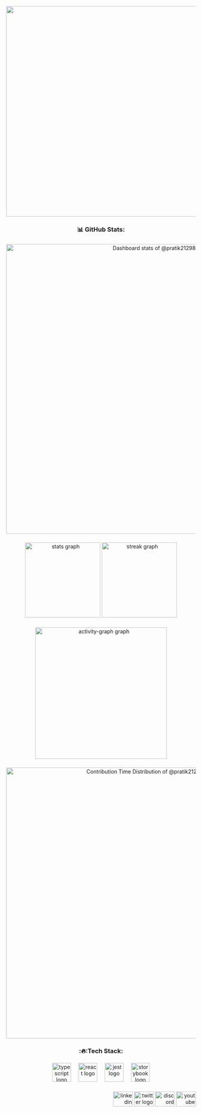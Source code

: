<div align="center">
  <img height="560" src="https://images8.alphacoders.com/115/1156488.png"  />
</div>

###

<h3 align="center">📊 GitHub Stats:</h3>

###

<div align="center">
<!-- Copy-paste in your Readme.md file -->

<a href="https://next.ossinsight.io/widgets/official/compose-user-dashboard-stats?user_id=128886214" target="_blank" style="display: block" align="center">
  <picture>
    <source media="(prefers-color-scheme: dark)" srcset="https://next.ossinsight.io/widgets/official/compose-user-dashboard-stats/thumbnail.png?user_id=128886214&image_size=auto&color_scheme=dark" width="1000" height="auto">
    <img alt="Dashboard stats of @pratik21298" src="https://next.ossinsight.io/widgets/official/compose-user-dashboard-stats/thumbnail.png?user_id=128886214&image_size=auto&color_scheme=light" width="771" height="auto">
  </picture>
</a>

<!-- Made with [OSS Insight](https://ossinsight.io/) -->
</div>

###

<div align="center">
  <img src="https://github-readme-stats.vercel.app/api?username=pratik21298&hide_title=false&hide_rank=false&show_icons=true&include_all_commits=true&count_private=true&disable_animations=false&theme=dark&locale=en&hide_border=false&order=1&custom_title=Pratik" height="200" alt="stats graph"  />
  <img src="https://streak-stats.demolab.com?user=pratik21298&locale=en&mode=daily&theme=dark&hide_border=false&border_radius=5&order=3" height="200" alt="streak graph"  />
</div>

###

<div align="center">
  <img src="https://github-readme-activity-graph.vercel.app/graph?username=pratik21298&radius=16&theme=github-dark&area=true&order=5&custom_title=Contribution%20Graph" height="350" alt="activity-graph graph"  />
</div>

###

<div align="center">
<!-- Copy-paste in your Readme.md file -->

<a href="https://next.ossinsight.io/widgets/official/analyze-user-contribution-time-distribution?period=all_times&user_id=128886214" target="_blank" style="display: block" align="center">
  <picture>
    <source media="(prefers-color-scheme: dark)" srcset="https://next.ossinsight.io/widgets/official/analyze-user-contribution-time-distribution/thumbnail.png?period=all_times&user_id=128886214&image_size=auto&color_scheme=dark" width="1000" height="auto">
    <img alt="Contribution Time Distribution of @pratik21298" src="https://next.ossinsight.io/widgets/official/analyze-user-contribution-time-distribution/thumbnail.png?period=all_times&user_id=128886214&image_size=auto&color_scheme=light" width="721" height="auto">
  </picture>
</a>

<!-- Made with [OSS Insight](https://ossinsight.io/) -->
</div>

###

<h3 align="center"> :🔥:Tech Stack:</h3>

###

<div align="center">
  <img src="https://cdn.jsdelivr.net/gh/devicons/devicon/icons/typescript/typescript-original.svg" height="50" alt="typescript logo"  />
  <img width="12" />
  <img src="https://cdn.jsdelivr.net/gh/devicons/devicon/icons/react/react-original.svg" height="50" alt="react logo"  />
  <img width="12" />
  <img src="https://cdn.jsdelivr.net/gh/devicons/devicon/icons/jest/jest-plain.svg" height="50" alt="jest logo"  />
  <img width="12" />
  <img src="https://cdn.jsdelivr.net/gh/devicons/devicon/icons/storybook/storybook-original.svg" height="50" alt="storybook logo"  />
</div>

###

<div align="right">
  <img src="https://raw.githubusercontent.com/maurodesouza/profile-readme-generator/master/src/assets/icons/social/linkedin/default.svg" width="52" height="40" alt="linkedin logo"  />
  <img src="https://raw.githubusercontent.com/maurodesouza/profile-readme-generator/master/src/assets/icons/social/twitter/default.svg" width="52" height="40" alt="twitter logo"  />
  <img src="https://raw.githubusercontent.com/maurodesouza/profile-readme-generator/master/src/assets/icons/social/discord/default.svg" width="52" height="40" alt="discord logo"  />
  <img src="https://raw.githubusercontent.com/maurodesouza/profile-readme-generator/master/src/assets/icons/social/youtube/default.svg" width="52" height="40" alt="youtube logo"  />
</div>

###
